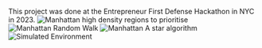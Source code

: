 This project was done at the Entrepreneur First Defense Hackathon in NYC in 2023.
![Manhattan high density regions to prioritise](https://github.com/user-attachments/assets/0f8e68a2-8bb9-4a5a-808e-a279a9f4b4bd)
![Manhattan Random Walk](https://github.com/user-attachments/assets/1338f8df-ca02-4170-9ffe-c280da16e78f)
![Manhattan A star algorithm](https://github.com/user-attachments/assets/4c3c6389-34d9-416b-a445-53f223fa2c3e)
![Simulated Environment](https://github.com/user-attachments/assets/70d3e368-ac61-4113-b45d-ba7ecbbded93)
